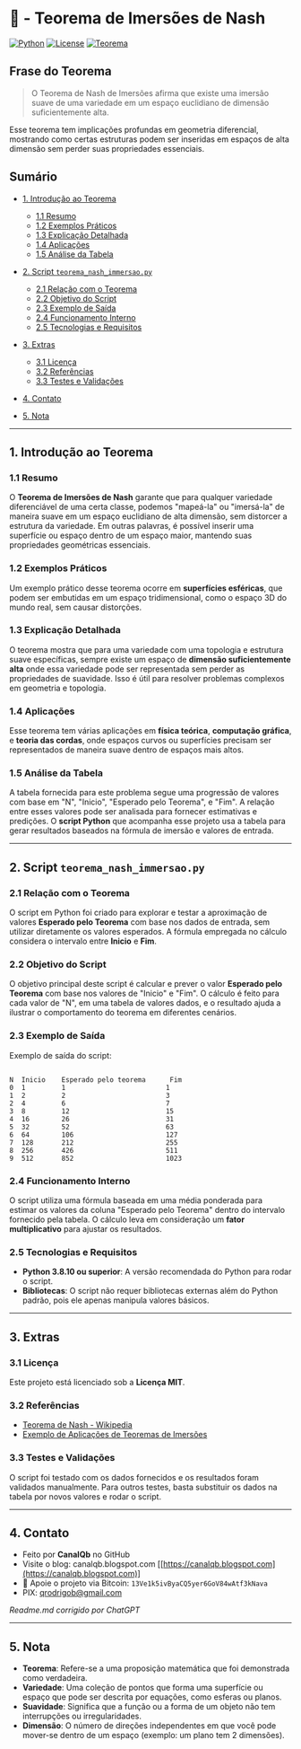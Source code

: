 # 🧮 - Teorema de Imersões de Nash

[![Python](https://img.shields.io/badge/Python-3.7%2B-blue.svg)](https://www.python.org/)
[![License](https://img.shields.io/badge/license-MIT-green)](LICENSE)
[![Teorema](https://img.shields.io/badge/Teorema-Imers%C3%A3o%20de%20Nash-ff69b4.svg)](https://pt.wikipedia.org/wiki/Teorema_de_Nash)

## Frase do Teorema

> O Teorema de Nash de Imersões afirma que existe uma imersão suave de uma variedade em um espaço euclidiano de dimensão suficientemente alta. 

Esse teorema tem implicações profundas em geometria diferencial, mostrando como certas estruturas podem ser inseridas em espaços de alta dimensão sem perder suas propriedades essenciais.

## Sumário

* [1. Introdução ao Teorema](#1-introdução-ao-teorema)

  * [1.1 Resumo](#11-resumo)
  * [1.2 Exemplos Práticos](#12-exemplos-práticos)
  * [1.3 Explicação Detalhada](#13-explicação-detalhada)
  * [1.4 Aplicações](#14-aplicações)
  * [1.5 Análise da Tabela](#15-análise-da-tabela)
* [2. Script `teorema_nash_immersao.py`](#2-script-teorema_nash_immersaopy)

  * [2.1 Relação com o Teorema](#21-relação-com-o-teorema)
  * [2.2 Objetivo do Script](#22-objetivo-do-script)
  * [2.3 Exemplo de Saída](#23-exemplo-de-saída)
  * [2.4 Funcionamento Interno](#24-funcionamento-interno)
  * [2.5 Tecnologias e Requisitos](#25-tecnologias-e-requisitos)
* [3. Extras](#3-extras)

  * [3.1 Licença](#31-licença)
  * [3.2 Referências](#32-referencias)
  * [3.3 Testes e Validações](#33-testes-e-validações)
* [4. Contato](#4-contato)
* [5. Nota](#5-nota)

---

## 1. Introdução ao Teorema

### 1.1 Resumo

O **Teorema de Imersões de Nash** garante que para qualquer variedade diferenciável de uma certa classe, podemos "mapeá-la" ou "imersá-la" de maneira suave em um espaço euclidiano de alta dimensão, sem distorcer a estrutura da variedade. Em outras palavras, é possível inserir uma superfície ou espaço dentro de um espaço maior, mantendo suas propriedades geométricas essenciais.

### 1.2 Exemplos Práticos

Um exemplo prático desse teorema ocorre em **superfícies esféricas**, que podem ser embutidas em um espaço tridimensional, como o espaço 3D do mundo real, sem causar distorções.

### 1.3 Explicação Detalhada

O teorema mostra que para uma variedade com uma topologia e estrutura suave específicas, sempre existe um espaço de **dimensão suficientemente alta** onde essa variedade pode ser representada sem perder as propriedades de suavidade. Isso é útil para resolver problemas complexos em geometria e topologia.

### 1.4 Aplicações

Esse teorema tem várias aplicações em **física teórica**, **computação gráfica**, e **teoria das cordas**, onde espaços curvos ou superfícies precisam ser representados de maneira suave dentro de espaços mais altos.

### 1.5 Análise da Tabela

A tabela fornecida para este problema segue uma progressão de valores com base em "N", "Inicio", "Esperado pelo Teorema", e "Fim". A relação entre esses valores pode ser analisada para fornecer estimativas e predições. O **script Python** que acompanha esse projeto usa a tabela para gerar resultados baseados na fórmula de imersão e valores de entrada.

---

## 2. Script `teorema_nash_immersao.py`

### 2.1 Relação com o Teorema

O script em Python foi criado para explorar e testar a aproximação de valores **Esperado pelo Teorema** com base nos dados de entrada, sem utilizar diretamente os valores esperados. A fórmula empregada no cálculo considera o intervalo entre **Inicio** e **Fim**.

### 2.2 Objetivo do Script

O objetivo principal deste script é calcular e prever o valor **Esperado pelo Teorema** com base nos valores de "Inicio" e "Fim". O cálculo é feito para cada valor de "N", em uma tabela de valores dados, e o resultado ajuda a ilustrar o comportamento do teorema em diferentes cenários.

### 2.3 Exemplo de Saída

Exemplo de saída do script:

```

N  Inicio    Esperado pelo teorema      Fim
0  1         1                         1
1  2         2                         3
2  4         6                         7
3  8         12                        15
4  16        26                        31
5  32        52                        63
6  64        106                       127
7  128       212                       255
8  256       426                       511
9  512       852                       1023

```

### 2.4 Funcionamento Interno

O script utiliza uma fórmula baseada em uma média ponderada para estimar os valores da coluna "Esperado pelo Teorema" dentro do intervalo fornecido pela tabela. O cálculo leva em consideração um **fator multiplicativo** para ajustar os resultados.

### 2.5 Tecnologias e Requisitos

- **Python 3.8.10 ou superior**: A versão recomendada do Python para rodar o script.
- **Bibliotecas**: O script não requer bibliotecas externas além do Python padrão, pois ele apenas manipula valores básicos.

---

## 3. Extras

### 3.1 Licença

Este projeto está licenciado sob a **Licença MIT**.

### 3.2 Referências

- [Teorema de Nash - Wikipedia](https://pt.wikipedia.org/wiki/Teorema_de_Nash)
- [Exemplo de Aplicações de Teoremas de Imersões](https://www.sciencedirect.com/science/article/pii/S0022247X09005311)

### 3.3 Testes e Validações

O script foi testado com os dados fornecidos e os resultados foram validados manualmente. Para outros testes, basta substituir os dados na tabela por novos valores e rodar o script.

---

## 4. Contato

- Feito por **CanalQb** no GitHub
- Visite o blog: canalqb.blogspot.com \[[https://canalqb.blogspot.com](https://canalqb.blogspot.com)]
- 💸 Apoie o projeto via Bitcoin: `13Ve1k5ivByaCQ5yer6GoV84wAtf3kNava`
- PIX: [qrodrigob@gmail.com](mailto:qrodrigob@gmail.com)

*Readme.md corrigido por ChatGPT*

---

## 5. Nota

- **Teorema**: Refere-se a uma proposição matemática que foi demonstrada como verdadeira.
- **Variedade**: Uma coleção de pontos que forma uma superfície ou espaço que pode ser descrita por equações, como esferas ou planos.
- **Suavidade**: Significa que a função ou a forma de um objeto não tem interrupções ou irregularidades.
- **Dimensão**: O número de direções independentes em que você pode mover-se dentro de um espaço (exemplo: um plano tem 2 dimensões).
